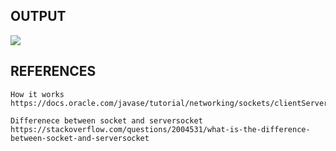 ## OUTPUT

![](tcpoutput.png)

## REFERENCES
```
How it works 
https://docs.oracle.com/javase/tutorial/networking/sockets/clientServer.html#later  

Differenece between socket and serversocket  
https://stackoverflow.com/questions/2004531/what-is-the-difference-between-socket-and-serversocket
```